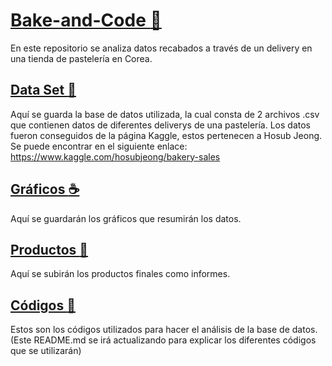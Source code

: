 # [Bake-and-Code :croissant:](https://beitey.github.io/Bake-and-Code/ "Bake and Code Page")

En este repositorio se analiza datos recabados a través de un delivery en una tienda de pastelería en Corea.

## [Data Set :sandwich:](https://www.kaggle.com/hosubjeong/bakery-sales)

Aquí se guarda la base de datos utilizada, la cual consta de 2 archivos .csv que contienen datos de diferentes deliverys de una pastelería. Los datos fueron conseguidos de la página Kaggle, estos pertenecen a Hosub Jeong. Se puede encontrar en el siguiente enlace: <https://www.kaggle.com/hosubjeong/bakery-sales>

## [Gráficos :coffee:](https://beitey.github.io/Bake-and-Code/Graficos/ "Graphics")

Aquí se guardarán los gráficos que resumirán los datos.

## [Productos :cookie:](https://beitey.github.io/Bake-and-Code/Productos/ "Productos")

Aquí se subirán los productos finales como informes.

## [Códigos :baguette_bread:](https://github.com/Beitey/Bake-and-Code/tree/main/Codigos "Code")

Estos son los códigos utilizados para hacer el análisis de la base de datos. (Este README.md se irá actualizando para explicar los diferentes códigos que se utilizarán)
